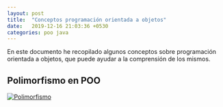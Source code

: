 ```yaml
---
layout: post
title:  "Conceptos programación orientada a objetos"
date:   2019-12-16 21:03:36 +0530
categories: poo java
---
```


En este documento he recopilado algunos conceptos sobre programación orientada a objetos, que puede ayudar a la comprensión de los mismos.

## Polimorfismo en POO
[![Polimorfismo](https://img.youtube.com/vi/RXcUTWczbag/0.jpg)](https://www.youtube.com/watch?v=RXcUTWczbag)

